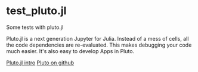 # test_pluto.jl
Some tests with pluto.jl

Pluto.jl is a next generation Jupyter for Julia. Instead of a mess of cells, all the code dependencies are re-evaluated. This makes debugging your code much easier. It's also easy to develop Apps in Pluto.

[Pluto.jl intro](https://plutojl.org/)
[Pluto on github](https://github.com/fonsp/Pluto.jl)
